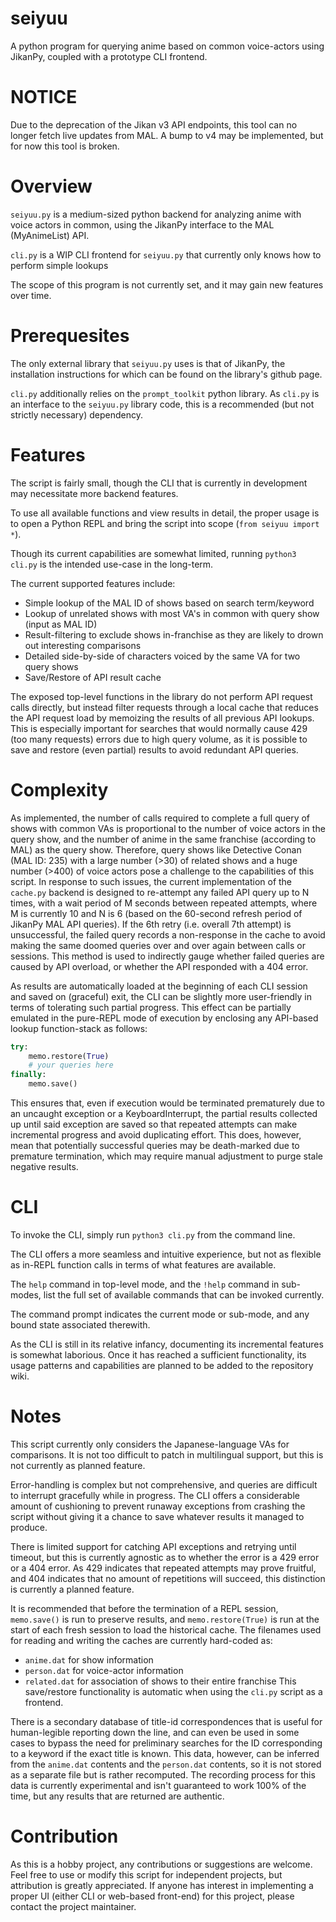 # seiyuu
A python program for querying anime based on common voice-actors using JikanPy, coupled
with a prototype CLI frontend.

NOTICE
======

Due to the deprecation of the Jikan v3 API endpoints, this tool can no longer fetch live updates from MAL. A bump to v4 may be implemented, but for now this tool is broken.

Overview
========

`seiyuu.py` is a medium-sized python backend for analyzing anime with voice actors in common, using the JikanPy interface to the MAL (MyAnimeList) API.

`cli.py` is a WIP CLI frontend for `seiyuu.py` that currently only knows how to perform simple lookups

The scope of this program is not currently set, and it may gain new features over time.

Prerequesites
=============

The only external library that `seiyuu.py` uses is that of JikanPy, the installation instructions for which
can be found on the library's github page.

`cli.py` additionally relies on the `prompt_toolkit` python library. As `cli.py` is an interface to the `seiyuu.py` library code, this is a recommended (but not strictly necessary) dependency.

Features
========

The script is fairly small, though the CLI that is currently in development may necessitate more backend features.

To use all available functions and view results in detail, the proper usage is to open a Python REPL and bring the script into scope (`from seiyuu import *`).

Though its current capabilities are somewhat limited, running `python3 cli.py` is the intended use-case in the long-term.

The current supported features include:
  - Simple lookup of the MAL ID of shows based on search term/keyword
  - Lookup of unrelated shows with most VA's in common with query show (input as MAL ID)
  - Result-filtering to exclude shows in-franchise as they are likely to drown out interesting comparisons
  - Detailed side-by-side of characters voiced by the same VA for two query shows
  - Save/Restore of API result cache
  
The exposed top-level functions in the library do not perform API request calls directly, but instead filter requests through
a local cache that reduces the API request load by memoizing the results of all previous API lookups. This is especially
important for searches that would normally cause 429 (too many requests) errors due to high query volume, as it is possible to save and restore (even
partial) results to avoid redundant API queries.

Complexity
==========

As implemented, the number of calls required to complete a full query of shows with common VAs is proportional to the number of
voice actors in the query show, and the number of anime in the same franchise (according to MAL) as the query show. Therefore,
query shows like Detective Conan (MAL ID: 235) with a large number (>30) of related shows and a huge number (>400) of voice actors
pose a challenge to the capabilities of this script. In response to such issues, the current implementation of the `cache.py` backend is designed to re-attempt any failed API query up to N times, with a wait period of M seconds between repeated attempts, where M is currently 10 and N is 6 (based on the 60-second refresh period of JikanPy MAL API queries). If the 6th retry (i.e. overall 7th attempt) is unsuccessful, the failed query records a non-response in the cache to avoid making the same doomed queries over and over again between calls or sessions. This method is used to indirectly gauge whether failed queries are caused by API overload, or whether the API responded with a 404 error.

As results are automatically loaded at the beginning of each CLI session and saved on (graceful) exit, the CLI can be slightly more user-friendly in terms of tolerating such partial progress. This effect can be partially emulated in the pure-REPL mode of execution by enclosing any API-based lookup function-stack as follows:

```python
try:
	memo.restore(True)
	# your queries here
finally:
	memo.save()
```

This ensures that, even if execution would be terminated prematurely due to an uncaught exception or a KeyboardInterrupt, the partial results collected up until said exception are saved so that repeated attempts can make incremental progress and avoid duplicating effort. This does, however, mean that potentially successful queries may be death-marked due to premature termination, which may require manual adjustment to purge stale negative results.


CLI
===

To invoke the CLI, simply run `python3 cli.py` from the command line.

The CLI offers a more seamless and intuitive experience, but not as flexible as in-REPL function calls in terms of what features are available.

The `help` command in top-level mode, and the `!help` command in sub-modes, list the full set of available commands that can be invoked currently.

The command prompt indicates the current mode or sub-mode, and any bound state associated therewith.

As the CLI is still in its relative infancy, documenting its incremental features is somewhat laborious. Once it has
reached a sufficient functionality, its usage patterns and capabilities are planned to be added to the repository wiki.

Notes
=====

This script currently only considers the Japanese-language VAs for comparisons. It is not too difficult to patch in multilingual
support, but this is not currently as planned feature.

Error-handling is complex but not comprehensive, and queries are difficult to interrupt gracefully while in progress. The CLI offers a considerable amount of cushioning to prevent runaway exceptions from crashing the script without giving it a chance to save whatever results it managed to produce.

There is limited support for catching API exceptions and retrying until timeout, but this is currently agnostic as to whether the error is a 429 error or a 404 error. As 429 indicates that repeated attempts may prove fruitful, and 404 indicates that no amount of repetitions will succeed, this distinction is currently a planned feature.
 
It is recommended that before the termination of a REPL session, `memo.save()` is run to preserve results, and `memo.restore(True)`
is run at the start of each fresh session to load the historical cache. The filenames used for reading and writing the caches
are currently hard-coded as:
  - `anime.dat` for show information
  - `person.dat` for voice-actor information
  - `related.dat` for association of shows to their entire franchise
This save/restore functionality is automatic when using the `cli.py` script as a frontend.

There is a secondary database of title-id correspondences that is useful for human-legible reporting down the line,
and can even be used in some cases to bypass the need for preliminary searches for the ID corresponding to a keyword if the exact title is known. This data, however, can be inferred from the `anime.dat` contents and the `person.dat` contents, so it is not stored as a separate file but is rather recomputed. The recording process for this data is currently experimental and isn't guaranteed to work 100% of the time, but any results that are returned are authentic.

Contribution
============

As this is a hobby project, any contributions or suggestions are welcome. Feel free to use or modify this script for independent projects,
but attribution is greatly appreciated. If anyone has interest in implementing a proper UI (either CLI or web-based front-end) for this
project, please contact the project maintainer.
